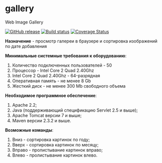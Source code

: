 # gallery
Web Image Gallery

[![GitHub release](https://img.shields.io/github/release/denissapiro2/gallery.svg)](https://github.com/denissapiro2/gallery/releases)
[![Build status](https://travis-ci.org/denissapiro2/gallery.svg?branch=master)](https://travis-ci.org/denissapiro2/gallery)
[![Coverage Status](https://coveralls.io/repos/github/denissapiro2/gallery/badge.svg?branch=master)](https://coveralls.io/github/denissapiro2/gallery?branch=master)

**Назначение** - просмотр галереи в браузере и сортировка изображений по дате добавления

**Минимальные системные требования к оборудованию**:
1. Количество подключенных пользователей - 50
2. Процессор - Intel Core 2 Quad 2.40Ghz
3. Intel Core 2 Quad 2.40Ghz - 64-разрядная
4. Оперативная память - не менее 8 Gb   
5. Жесткий диск - не менее 300 Mb свободного объема

**Необходимое программное обеспечение**:
1. Apache 2.2;
2. Java (поддерживающий спецификацию Servlet 2.5 и вышe);
3. Apache Tomcat версии 7 и выше;
4. Maven версии 2.3.2 и выше.

**Возможные команды**:
1. Вниз - сортировка картинок по году;
2. Вверх - сортировка картинок по месяцу;
3. Вправо - пролистывание картинок вправо;
4. Влево - пролистывание картинок влево.
